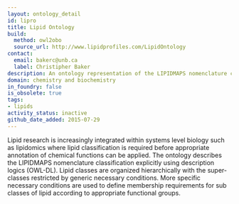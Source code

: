 ```yaml
---
layout: ontology_detail
id: lipro
title: Lipid Ontology
build:
  method: owl2obo
  source_url: http://www.lipidprofiles.com/LipidOntology
contact:
  email: bakerc@unb.ca
  label: Christipher Baker
description: An ontology representation of the LIPIDMAPS nomenclature classification.
domain: chemistry and biochemistry
in_foundry: false
is_obsolete: true
tags:
- lipids
activity_status: inactive
github_date_added: 2015-07-29
---
```


Lipid research is increasingly integrated within systems level biology such as lipidomics where lipid classification is required before appropriate annotation of chemical functions can be applied. The ontology describes the LIPIDMAPS nomenclature classification explicitly using description logics (OWL-DL). Lipid classes are organized hierarchically with the super-classes restricted by generic necessary conditions. More specific necessary conditions are used to define membership requirements for sub classes of lipid according to appropriate functional groups.
